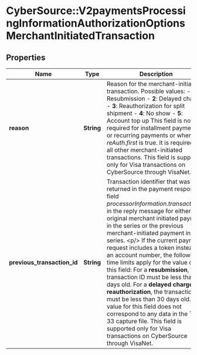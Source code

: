 # CyberSource::V2paymentsProcessingInformationAuthorizationOptionsMerchantInitiatedTransaction

## Properties
Name | Type | Description | Notes
------------ | ------------- | ------------- | -------------
**reason** | **String** | Reason for the merchant-initiated transaction. Possible values:   - **1**: Resubmission  - **2**: Delayed charge  - **3**: Reauthorization for split shipment  - **4**: No show  - **5**: Account top up  This field is not required for installment payments or recurring payments or when _reAuth.first_ is true. It is required for all other merchant-initiated transactions. This field is supported only for Visa transactions on CyberSource through VisaNet.  | [optional] 
**previous_transaction_id** | **String** | Transaction identifier that was returned in the payment response field _processorInformation.transactionID_ in the reply message for either the original merchant initiated payment in the series or the previous merchant-initiated payment in the series. &lt;p/&gt; If the current payment request includes a token instead of an account number, the following time limits apply for the value of this field:  For a **resubmission**, the transaction ID must be less than 14 days old.  For a **delayed charge** or **reauthorization**, the transaction ID must be less than 30 days old.  The value for this field does not correspond to any data in the TC 33 capture file. This field is supported only for Visa transactions on CyberSource through VisaNet.  | [optional] 


